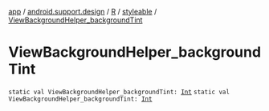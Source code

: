 [app](../../../index.md) / [android.support.design](../../index.md) / [R](../index.md) / [styleable](index.md) / [ViewBackgroundHelper_backgroundTint](.)

# ViewBackgroundHelper_backgroundTint

`static val ViewBackgroundHelper_backgroundTint: `[`Int`](https://kotlinlang.org/api/latest/jvm/stdlib/kotlin/-int/index.html)
`static val ViewBackgroundHelper_backgroundTint: `[`Int`](https://kotlinlang.org/api/latest/jvm/stdlib/kotlin/-int/index.html)